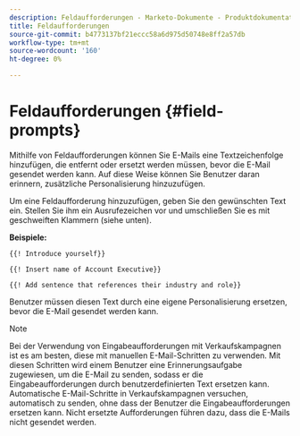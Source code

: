 ```yaml
---
description: Feldaufforderungen - Marketo-Dokumente - Produktdokumentation
title: Feldaufforderungen
source-git-commit: b4773137bf21eccc58a6d975d50748e8ff2a57db
workflow-type: tm+mt
source-wordcount: '160'
ht-degree: 0%

---
```


# Feldaufforderungen {#field-prompts}

Mithilfe von Feldaufforderungen können Sie E-Mails eine Textzeichenfolge hinzufügen, die entfernt oder ersetzt werden müssen, bevor die E-Mail gesendet werden kann. Auf diese Weise können Sie Benutzer daran erinnern, zusätzliche Personalisierung hinzuzufügen.

Um eine Feldaufforderung hinzuzufügen, geben Sie den gewünschten Text ein. Stellen Sie ihm ein Ausrufezeichen vor und umschließen Sie es mit geschweiften Klammern (siehe unten).

**Beispiele:**

`{{! Introduce yourself}}`

`{{! Insert name of Account Executive}}`

`{{! Add sentence that references their industry and role}}`

<p>Benutzer müssen diesen Text durch eine eigene Personalisierung ersetzen, bevor die E-Mail gesendet werden kann.

>[!NOTE]
>
>Bei der Verwendung von Eingabeaufforderungen mit Verkaufskampagnen ist es am besten, diese mit manuellen E-Mail-Schritten zu verwenden. Mit diesen Schritten wird einem Benutzer eine Erinnerungsaufgabe zugewiesen, um die E-Mail zu senden, sodass er die Eingabeaufforderungen durch benutzerdefinierten Text ersetzen kann. Automatische E-Mail-Schritte in Verkaufskampagnen versuchen, automatisch zu senden, ohne dass der Benutzer die Eingabeaufforderungen ersetzen kann. Nicht ersetzte Aufforderungen führen dazu, dass die E-Mails nicht gesendet werden.
